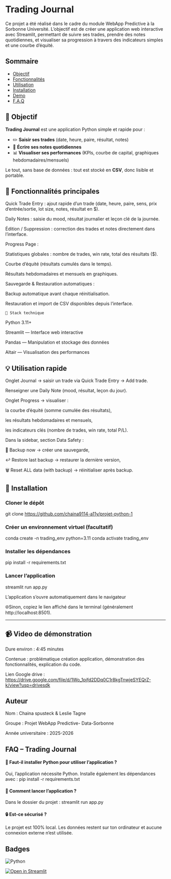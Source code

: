 
# Trading Journal 

Ce projet a été réalisé dans le cadre du module WebApp Predictive à la Sorbonne Université.
L’objectif est de créer une application web interactive avec Streamlit, permettant de suivre ses trades, prendre des notes quotidiennes, et visualiser sa progression à travers des indicateurs simples et une courbe d’équité.


## Sommaire
- [Objectif](#objectif)
- [Fonctionnalités](#Fonctionnalités)
- [Utilisation](#utilisation)
- [Installation](#installation)
- [Demo](#demo)
- [F.A.Q](#f.a.q)




## 🎯 Objectif 

**Trading Journal** est une application Python simple et rapide pour :
- ✏️ **Saisir ses trades** (date, heure, paire, résultat, notes)
- 🧠 **Écrire ses notes quotidiennes**
- 📊 **Visualiser ses performances** (KPIs, courbe de capital, graphiques hebdomadaires/mensuels)

Le tout, sans base de données : tout est stocké en **CSV**, donc lisible et portable.



## 🌟 Fonctionnalités principales

Quick Trade Entry : ajout rapide d’un trade (date, heure, paire, sens, prix d’entrée/sortie, lot size, notes, résultat en $).

Daily Notes : saisie du mood, résultat journalier et leçon clé de la journée.

Édition / Suppression : correction des trades et notes directement dans l’interface.

Progress Page :

Statistiques globales : nombre de trades, win rate, total des résultats ($).

Courbe d’équité (résultats cumulés dans le temps).

Résultats hebdomadaires et mensuels en graphiques.

Sauvegarde & Restauration automatiques :

Backup automatique avant chaque réinitialisation.

Restauration et import de CSV disponibles depuis l’interface.




    🧠 Stack technique

Python 3.11+

Streamlit — Interface web interactive

Pandas — Manipulation et stockage des données

Altair — Visualisation des performances


## 💡 Utilisation rapide

Onglet Journal → saisir un trade via Quick Trade Entry → Add trade.

Renseigner une Daily Note (mood, résultat, leçon du jour).

Onglet Progress → visualiser :

la courbe d’équité (somme cumulée des résultats),

les résultats hebdomadaires et mensuels,

les indicateurs clés (nombre de trades, win rate, total P/L).

Dans la sidebar, section Data Safety :

🛟 Backup now → créer une sauvegarde,

↩️ Restore last backup → restaurer la dernière version,

🗑️ Reset ALL data (with backup) → réinitialiser après backup.


## 🚀 Installation 

###  Cloner le dépôt
git clone https://github.com/chaina9114-a11y/projet-python-1

###  Créer un environnement virtuel (facultatif)
conda create -n trading_env python=3.11
conda activate trading_env

### Installer les dépendances
pip install -r requirements.txt

### Lancer l’application
streamlit run app.py

L’application s’ouvre automatiquement dans le navigateur 

🌐Sinon, copiez le lien affiché dans le terminal (généralement http://localhost:8501).


 

    
---

## 📹 Video de démonstration 

Dure environ : 4:45 minutes 

Contenue : problématique création application, démonstration des fonctionnalités, explication du code. 


Lien Google drive : https://drive.google.com/file/d/1Wo_1pjfd2DDq0C1r8kgTnwjeSYEQrZ-k/view?usp=drivesdk
##  Auteur 

Nom : Chaina spusteck & Leslie Tagne

Groupe : Projet WebApp Predictive- Data-Sorbonne 

Année universitaire : 2025-2026


## FAQ – Trading Journal

#### 🐍 Faut-il installer Python pour utiliser l’application ?


Oui, l’application nécessite Python.
Installe également les dépendances avec : pip install -r requirements.txt


#### 🚀 Comment lancer l’application ?

Dans le dossier du projet : streamlit run app.py

#### 🔒 Est-ce sécurisé ?

Le projet est 100% local.
Les données restent sur ton ordinateur et aucune connexion externe n’est utilisée.


## Badges

![Python](https://img.shields.io/badge/Python-3.11-blue)

[![Open in Streamlit](https://static.streamlit.io/badges/streamlit_badge_black_white.svg)](<STREAMLIT_SHARE_URL>)




